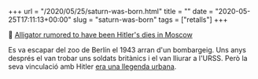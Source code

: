 +++
url = "/2020/05/25/saturn-was-born.html"
title = ""
date = "2020-05-25T17:11:13+00:00"
slug = "saturn-was-born"
tags = ["retalls"]
+++

📎 [Alligator rumored to have been Hitler's dies in Moscow](https://apnews.com/e23db68e6e50a55765ead162c3adc6c6)

Es va escapar del zoo de Berlín el 1943 arran d'un bombargeig. Uns anys després el van trobar uns soldats britànics i el van lliurar a l'URSS. Però la seva vinculació amb Hitler [era una llegenda urbana](https://en.wikipedia.org/wiki/Saturn_(alligator)).
